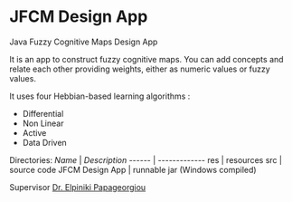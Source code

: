 # JFCM Design App
Java Fuzzy Cognitive Maps Design App

It is an app to construct fuzzy cognitive maps. You can add concepts and relate each other providing weights, either as numeric values or fuzzy values.

It uses four Hebbian-based learning algorithms :
- Differential
- Non Linear
- Active
- Data Driven

Directories:
_Name_ | _Description_
------ | -------------
res | resources
src | source code
JFCM Design App | runnable jar (Windows compiled)

Supervisor [Dr. Elpiniki Papageorgiou](http://epapageorgiou.com)